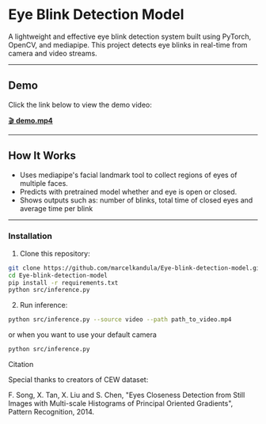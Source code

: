 # Eye Blink Detection Model

A lightweight and effective eye blink detection system built using PyTorch, OpenCV, and mediapipe. This project detects eye blinks in real-time from camera and video streams.

---

##  Demo
 
Click the link below to view the demo video:

[🎬 **demo.mp4**](demo.mp4)


---

##  How It Works

- Uses mediapipe's facial landmark tool to collect regions of eyes of multiple faces.
- Predicts with pretrained model whether and eye is open or closed.
- Shows outputs such as: number of blinks, total time of closed eyes and average time per blink

---


###  Installation

1. Clone this repository:

```bash
git clone https://github.com/marcelkandula/Eye-blink-detection-model.git
cd Eye-blink-detection-model
pip install -r requirements.txt
python src/inference.py
```

2. Run inference:

```bash
python src/inference.py --source video --path path_to_video.mp4
```

or when you want to use your default camera


```bash
python src/inference.py
```

Citation

Special thanks to creators of CEW dataset:

F. Song, X. Tan, X. Liu and S. Chen,
"Eyes Closeness Detection from Still Images with Multi-scale Histograms of Principal Oriented Gradients",
Pattern Recognition, 2014.

